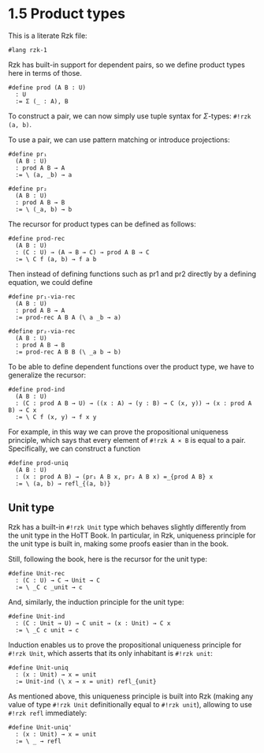 # 1.5 Product types

This is a literate Rzk file:

```rzk
#lang rzk-1
```

Rzk has built-in support for dependent pairs,
so we define product types here in terms of those.

```rzk
#define prod (A B : U)
  : U
  := Σ (_ : A), B
```

To construct a pair, we can now simply use tuple syntax for
$\Sigma$-types: `#!rzk (a, b)`.

To use a pair, we can use pattern matching or introduce projections:

```rzk
#define pr₁
  (A B : U)
  : prod A B → A
  := \ (a, _b) → a

#define pr₂
  (A B : U)
  : prod A B → B
  := \ (_a, b) → b
```

The recursor for product types can be defined as follows:

```rzk
#define prod-rec
  (A B : U)
  : (C : U) → (A → B → C) → prod A B → C
  := \ C f (a, b) → f a b
```

Then instead of defining functions such as pr1 and pr2 directly by a defining equation, we could
define

```rzk
#define pr₁-via-rec
  (A B : U)
  : prod A B → A
  := prod-rec A B A (\ a _b → a)

#define pr₂-via-rec
  (A B : U)
  : prod A B → B
  := prod-rec A B B (\ _a b → b)
```

To be able to define dependent functions over the product type,
we have to generalize the recursor:

```rzk
#define prod-ind
  (A B : U)
  : (C : prod A B → U) → ((x : A) → (y : B) → C (x, y)) → (x : prod A B) → C x
  := \ C f (x, y) → f x y
```

For example, in this way we can prove the propositional uniqueness principle, which says that
every element of `#!rzk A × B` is equal to a pair. Specifically, we can construct a function

```rzk
#define prod-uniq
  (A B : U)
  : (x : prod A B) → (pr₁ A B x, pr₂ A B x) =_{prod A B} x
  := \ (a, b) → refl_{(a, b)}
```

## Unit type

Rzk has a built-in `#!rzk Unit` type which behaves slightly differently from
the unit type in the HoTT Book. In particular, in Rzk, uniqueness principle
for the unit type is built in, making some proofs easier than in the book.

Still, following the book, here is the recursor for the unit type:

```rzk
#define Unit-rec
  : (C : U) → C → Unit → C
  := \ _C c _unit → c
```

And, similarly, the induction principle for the unit type:

```rzk
#define Unit-ind
  : (C : Unit → U) → C unit → (x : Unit) → C x
  := \ _C c unit → c
```

Induction enables us to prove the propositional uniqueness principle for `#!rzk Unit`,
which asserts that its only inhabitant is `#!rzk unit`:

```rzk
#define Unit-uniq
  : (x : Unit) → x = unit
  := Unit-ind (\ x → x = unit) refl_{unit}
```

As mentioned above, this uniqueness principle is built into Rzk
(making any value of type `#!rzk Unit` definitionally equal to `#!rzk unit`),
allowing to use `#!rzk refl` immediately:

```rzk
#define Unit-uniq'
  : (x : Unit) → x = unit
  := \ _ → refl
```
